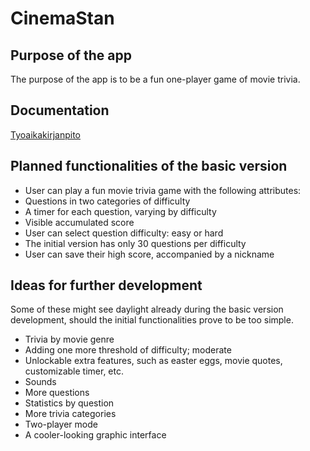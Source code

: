 # CinemaStan 

## Purpose of the app 

The purpose of the app is to be a fun one-player game of movie trivia.

## Documentation

[Tyoaikakirjanpito](https://github.com/ineslukkanen/ot-harjoitustyo/blob/main/Documentation/tyoaikakirjanpito.md)

## Planned functionalities of the basic version 

* User can play a fun movie trivia game with the following attributes: 
* Questions in two categories of difficulty 
* A timer for each question, varying by difficulty 
* Visible accumulated score 
* User can select question difficulty: easy or hard 
* The initial version has only 30 questions per difficulty 
* User can save their high score, accompanied by a nickname

 
## Ideas for further development 

Some of these might see daylight already during the basic version development, should the initial functionalities prove to be too simple.  

* Trivia by movie genre 
* Adding one more threshold of difficulty; moderate 
* Unlockable extra features, such as easter eggs, movie quotes, customizable timer, etc. 
* Sounds 
* More questions 
* Statistics by question 
* More trivia categories 
* Two-player mode 
* A cooler-looking graphic interface

